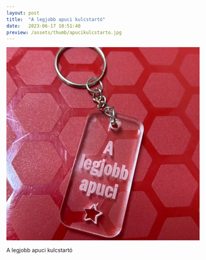 ```yaml
---
layout: post
title:  "A legjobb apuci kulcstartó"
date:   2023-06-17 10:51:40
preview: /assets/thumb/apucikulcstarto.jpg
---
```


![Kulcstartó](/assets/img/apucikulcstarto.jpg)

A legjobb apuci kulcstartó
